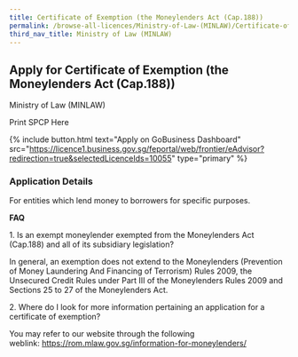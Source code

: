 ```yaml
---
title: Certificate of Exemption (the Moneylenders Act (Cap.188))
permalink: /browse-all-licences/Ministry-of-Law-(MINLAW)/Certificate-of-Exemption-(the-Moneylenders-Act-(Cap.188))
third_nav_title: Ministry of Law (MINLAW)
---
```


## Apply for Certificate of Exemption (the Moneylenders Act (Cap.188))

Ministry of Law (MINLAW)

Print SPCP Here

{% include button.html text="Apply on GoBusiness Dashboard" src="https://licence1.business.gov.sg/feportal/web/frontier/eAdvisor?redirection=true&selectedLicenceIds=10055" type="primary" %}

### Application Details
<p>For entities which lend money to borrowers for specific purposes.</p>
<p><strong>FAQ</strong></p>
<p>1.&nbsp;Is an exempt moneylender exempted from the Moneylenders Act (Cap.188) and all of its subsidiary legislation?</p>
<p>In general, an exemption does not extend to the Moneylenders (Prevention of Money Laundering And Financing of Terrorism) Rules 2009, the Unsecured Credit Rules under Part III of the Moneylenders Rules 2009 and Sections 25 to 27 of the Moneylenders Act.</p>
<p>2. Where do I look for more information pertaining an application for a certificate of exemption?</p>
<p>You may refer to our website through the following weblink:&nbsp;<a href="https://rom.mlaw.gov.sg/information-for-moneylenders/" target="_blank" rel="noopener">https://rom.mlaw.gov.sg/information-for-moneylenders/</a></p>

